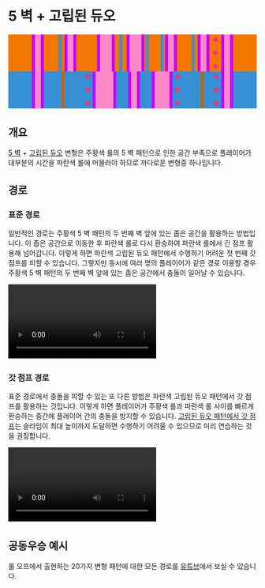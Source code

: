 # 5 벽 + 고립된 듀오

![5 Waller + Isolated Duo](../images/variations/5-waller-isolated-duo.jpg)

## 개요

[5 벽](../rolls/5-waller.md) + [고립된 듀오](../rolls/isolated-duo.md#파란색-롤) 변형은 주황색 롤의 5 벽 패턴으로 인한 공간 부족으로 플레이어가 대부분의 시간을 파란색 롤에 머물러야 하므로 까다로운 변형중 하나입니다.

## 경로

### 표준 경로

일반적인 경로는 주황색 5 벽 패턴의 두 번째 벽 앞에 있는 좁은 공간을 활용하는 방법입니다. 이 좁은 공간으로 이동한 후 파란색 롤로 다시 환승하여 파란색 롤에서 긴 점프 활용해 넘어갑니다. 이렇게 하면 파란색 고립된 듀오 패턴에서 수행하기 어려운 첫 번째 갓 점프를 피할 수 있습니다. 그렇지만 동시에 여러 명의 플레이어가 같은 경로 이용할 경우 주황색 5 벽 패턴의 두 번째 벽 앞에 있는 좁은 공간에서 충돌이 일어날 수 있습니다.

<video controls>
  <source src="../../images/variations/5-waller-isolated-duo-standard-path.mp4" type="video/mp4">
</video>

### 갓 점프 경로

표준 경로에서 충돌을 피할 수 있는 또 다른 방법은 파란색 고립된 듀오 패턴에서 갓 점프를 활용하는 것입니다. 이렇게 하면 플레이어가 주황색 롤과 파란색 롤 사이를 빠르게 환승하는 중간에 플레이어 간의 충돌을 방지할 수 있습니다. [고립된 듀오 패턴에서 갓 점프](../advanced/isolated-duo-god-jumps.md)는 슬라임이 최대 높이까지 도달하면 수행하기 어려울 수 있으므로 미리 연습하는 것을 권장합니다.

<video controls>
  <source src="../../images/variations/5-waller-isolated-duo-god-jump-path.mp4" type="video/mp4">
</video>

## 공동우승 예시

롤 오프에서 출현하는 20가지 변형 패턴에 대한 모든 경로를 [유튜브](https://www.youtube.com/playlist?list=PLG_QNSp9ZgJLWYSNl4vY26VJCZeOQHO1F)에서 보실 수 있습니다.
